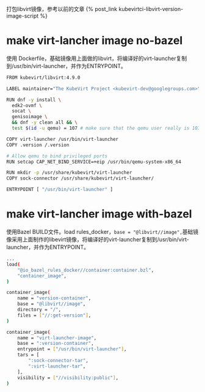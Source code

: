 
打包libvirt镜像，参考以前的文章 {% post_link kubevirtci-libvirt-version-image-script %}


# make virt-lancher image no-bazel

使用 Dockerfile，基础镜像用上面做的libvirt，将编译好的virt-launcher复制到/usr/bin/virt-launcher，并作为ENTRYPOINT。

```bash
FROM kubevirt/libvirt:4.9.0

LABEL maintainer="The KubeVirt Project <kubevirt-dev@googlegroups.com>"

RUN dnf -y install \
  edk2-ovmf \
  socat \
  genisoimage \
  && dnf -y clean all && \
  test $(id -u qemu) = 107 # make sure that the qemu user really is 107

COPY virt-launcher /usr/bin/virt-launcher
COPY .version /.version

# Allow qemu to bind privileged ports
RUN setcap CAP_NET_BIND_SERVICE=+eip /usr/bin/qemu-system-x86_64

RUN mkdir -p /usr/share/kubevirt/virt-launcher
COPY sock-connector /usr/share/kubevirt/virt-launcher/

ENTRYPOINT [ "/usr/bin/virt-launcher" ]
```

# make virt-lancher image with-bazel

使用Bazel BUILD文件。load rules_docker，`base = "@libvirt//image",`基础镜像采用上面制作的libevirt镜像，将编译好的virt-launcher复制到/usr/bin/virt-launcher，并作为ENTRYPOINT。

```bash
...
load(
    "@io_bazel_rules_docker//container:container.bzl",
    "container_image",
)

container_image(
    name = "version-container",
    base = "@libvirt//image",
    directory = "/",
    files = ["//:get-version"],
)

container_image(
    name = "virt-launcher-image",
    base = ":version-container",
    entrypoint = ["/usr/bin/virt-launcher"],
    tars = [
        ":sock-connector-tar",
        ":virt-launcher-tar",
    ],
    visibility = ["//visibility:public"],
)
```